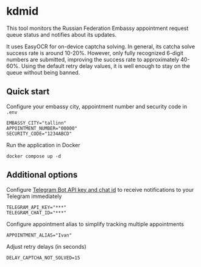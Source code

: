 # kdmid

This tool monitors the Russian Federation Embassy appointment request queue status and notifies about its updates.

It uses EasyOCR for on-device captcha solving. In general, its catcha solve success rate is around 10-20%. However, only fully recognized 6-digit numbers are submitted, improving the success rate to approximately 40-60%. Using the default retry delay values, it is well enough to stay on the queue without being banned.  

## Quick start

Configure your embassy city, appointment number and security code in `.env`
```
EMBASSY_CITY="tallinn"
APPOINTMENT_NUMBER="00000"
SECURITY_CODE="1234ABCD"
```

Run the application in Docker
```
docker compose up -d
```

## Additional options

Configure [Telegram Bot API key and chat id](https://www.cytron.io/tutorial/how-to-create-a-telegram-bot-get-the-api-key-and-chat-id) to receive notifications to your Telegram immediately
```
TELEGRAM_API_KEY="***"
TELEGRAM_CHAT_ID="***"
```

Configure appointment alias to simplify tracking multiple appointments
```
APPOINTMENT_ALIAS="Ivan"
```

Adjust retry delays (in seconds)
```
DELAY_CAPTCHA_NOT_SOLVED=15
```
